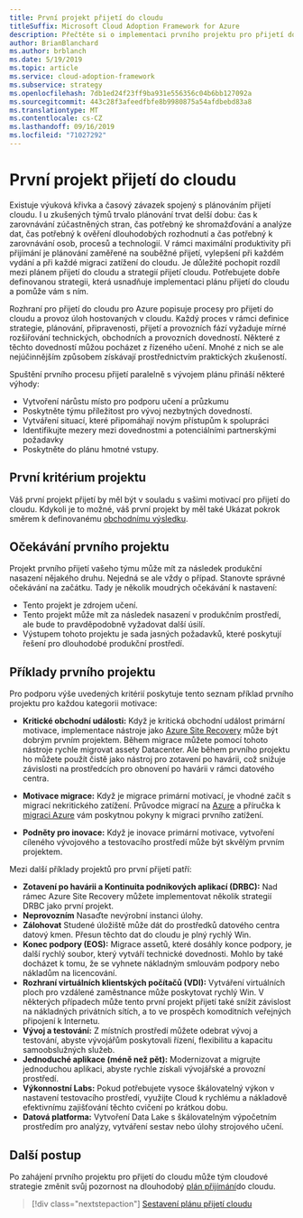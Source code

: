 ```yaml
---
title: První projekt přijetí do cloudu
titleSuffix: Microsoft Cloud Adoption Framework for Azure
description: Přečtěte si o implementaci prvního projektu pro přijetí do cloudu.
author: BrianBlanchard
ms.author: brblanch
ms.date: 5/19/2019
ms.topic: article
ms.service: cloud-adoption-framework
ms.subservice: strategy
ms.openlocfilehash: 7db1ed24f23ff9ba931e556356c04b6bb127092a
ms.sourcegitcommit: 443c28f3afeedfbfe8b9980875a54afdbebd83a8
ms.translationtype: MT
ms.contentlocale: cs-CZ
ms.lasthandoff: 09/16/2019
ms.locfileid: "71027292"
---
```

<!-- markdownlint-disable MD026 -->

# <a name="first-cloud-adoption-project"></a>První projekt přijetí do cloudu

Existuje výuková křivka a časový závazek spojený s plánováním přijetí cloudu. I u zkušených týmů trvalo plánování trvat delší dobu: čas k zarovnávání zúčastněných stran, čas potřebný ke shromažďování a analýze dat, čas potřebný k ověření dlouhodobých rozhodnutí a čas potřebný k zarovnávání osob, procesů a technologií. V rámci maximální produktivity při přijímání je plánování zaměřené na souběžné přijetí, vylepšení při každém vydání a při každé migraci zatížení do cloudu. Je důležité pochopit rozdíl mezi plánem přijetí do cloudu a strategií přijetí cloudu. Potřebujete dobře definovanou strategii, která usnadňuje implementaci plánu přijetí do cloudu a pomůže vám s ním.

Rozhraní pro přijetí do cloudu pro Azure popisuje procesy pro přijetí do cloudu a provoz úloh hostovaných v cloudu. Každý proces v rámci definice strategie, plánování, připravenosti, přijetí a provozních fází vyžaduje mírné rozšiřování technických, obchodních a provozních dovedností. Některé z těchto dovedností můžou pocházet z řízeného učení. Mnohé z nich se ale nejúčinnějším způsobem získávají prostřednictvím praktických zkušeností.

Spuštění prvního procesu přijetí paralelně s vývojem plánu přináší některé výhody:

- Vytvoření nárůstu místo pro podporu učení a průzkumu
- Poskytněte týmu příležitost pro vývoj nezbytných dovedností.
- Vytváření situací, které připomáhají novým přístupům k spolupráci
- Identifikujte mezery mezi dovednostmi a potenciálními partnerskými požadavky
- Poskytněte do plánu hmotné vstupy.

## <a name="first-project-criteria"></a>První kritérium projektu

Váš první projekt přijetí by měl být v [](./motivations.md) souladu s vašimi motivací pro přijetí do cloudu. Kdykoli je to možné, váš první projekt by měl také Ukázat pokrok směrem k definovanému [obchodnímu výsledku](./business-outcomes/business-outcome-template.md).

## <a name="first-project-expectations"></a>Očekávání prvního projektu

Projekt prvního přijetí vašeho týmu může mít za následek produkční nasazení nějakého druhu. Nejedná se ale vždy o případ. Stanovte správné očekávání na začátku. Tady je několik moudrých očekávání k nastavení:

- Tento projekt je zdrojem učení.
- Tento projekt může mít za následek nasazení v produkčním prostředí, ale bude to pravděpodobně vyžadovat další úsilí.
- Výstupem tohoto projektu je sada jasných požadavků, které poskytují řešení pro dlouhodobé produkční prostředí.

## <a name="first-project-examples"></a>Příklady prvního projektu

Pro podporu výše uvedených kritérií poskytuje tento seznam příklad prvního projektu pro každou kategorii motivace:

- **Kritické obchodní události:** Když je kritická obchodní událost primární motivace, implementace nástroje jako [Azure Site Recovery](../migrate/azure-migration-guide/migrate.md?tabs=Tools#azure-site-recovery) může být dobrým prvním projektem. Během migrace můžete pomocí tohoto nástroje rychle migrovat assety Datacenter. Ale během prvního projektu ho můžete použít čistě jako nástroj pro zotavení po havárii, což snižuje závislosti na prostředcích pro obnovení po havárii v rámci datového centra.

- **Motivace migrace:** Když je migrace primární motivací, je vhodné začít s migrací nekritického zatížení. Průvodce migrací na [Azure](../ready/azure-readiness-guide/index.md) a příručka k [migraci Azure](../migrate/azure-migration-guide/index.md) vám poskytnou pokyny k migraci prvního zatížení.

- **Podněty pro inovace:** Když je inovace primární motivace, vytvoření cíleného vývojového a testovacího prostředí může být skvělým prvním projektem.

Mezi další příklady projektů pro první přijetí patří:

- **Zotavení po havárii a Kontinuita podnikových aplikací (DRBC):** Nad rámec Azure Site Recovery můžete implementovat několik strategií DRBC jako první projekt.
- **Neprovozním** Nasaďte nevýrobní instanci úlohy.
- **Zálohovat** Studené úložiště může dát do prostředků datového centra datový kmen. Přesun těchto dat do cloudu je plný rychlý Win.
- **Konec podpory (EOS):** Migrace assetů, které dosáhly konce podpory, je další rychlý soubor, který vytváří technické dovednosti. Mohlo by také docházet k tomu, že se vyhnete nákladným smlouvám podpory nebo nákladům na licencování.
- **Rozhraní virtuálních klientských počítačů (VDI):** Vytváření virtuálních ploch pro vzdálené zaměstnance může poskytovat rychlý Win. V některých případech může tento první projekt přijetí také snížit závislost na nákladných privátních sítích, a to ve prospěch komoditních veřejných připojení k Internetu.
- **Vývoj a testování:** Z místních prostředí můžete odebrat vývoj a testování, abyste vývojářům poskytovali řízení, flexibilitu a kapacitu samoobslužných služeb.
- **Jednoduché aplikace (méně než pět):** Modernizovat a migrujte jednoduchou aplikaci, abyste rychle získali vývojářské a provozní prostředí.
- **Výkonnostní Labs:** Pokud potřebujete vysoce škálovatelný výkon v nastavení testovacího prostředí, využijte Cloud k rychlému a nákladově efektivnímu zajišťování těchto cvičení po krátkou dobu.
- **Datová platforma:** Vytvoření Data Lake s škálovatelným výpočetním prostředím pro analýzy, vytváření sestav nebo úlohy strojového učení.

## <a name="next-steps"></a>Další postup

Po zahájení prvního projektu pro přijetí do cloudu může tým cloudové strategie změnit svůj pozornost na dlouhodobý [plán přijímání](../plan/index.md)do cloudu.

> [!div class="nextstepaction"]
> [Sestavení plánu přijetí cloudu](../plan/index.md)
